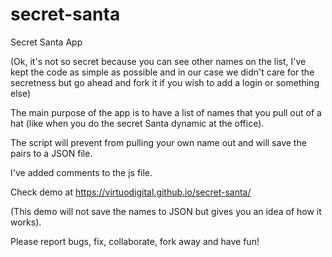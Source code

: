 # secret-santa
Secret Santa App

(Ok, it's not so secret because you can see other names on the list, I've kept 
the code as simple as possible and in our case we didn't care for the secretness
but go ahead and fork it if you wish to add a login or something else)

The main purpose of the app is to have a list of names that you pull out of 
a hat (like when you do the secret Santa dynamic at the office).

The script will prevent from pulling your own name out and will save the pairs to a JSON file.

I've added comments to the js file.

Check demo at https://virtuodigital.github.io/secret-santa/

(This demo will not save the names to JSON but gives you an idea of how it works).

Please report bugs, fix, collaborate, fork away and have fun!

